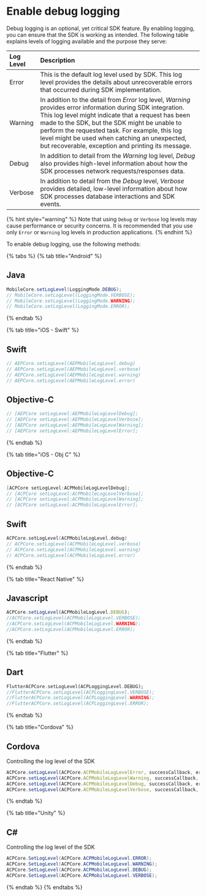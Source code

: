 # Enable debug logging

Debug logging is an optional, yet critical SDK feature. By enabling logging, you can ensure that the SDK is working as intended. The following table explains levels of logging available and the purpose they serve:

| Log Level | Description |
| :--- | :--- |
| Error | This is the default log level used by SDK. This log level provides the details about unrecoverable errors that occurred during SDK implementation. |
| Warning | In addition to the detail from _Error_ log level, _Warning_ provides error information during SDK integration. This log level might indicate that a request has been made to the SDK, but the SDK might be unable to perform the requested task. For example, this log level might be used when catching an unexpected, but recoverable, exception and printing its message. |
| Debug | In addition to detail from the _Warning_ log level, _Debug_ also provides high-level information about how the SDK processes network requests/responses data. |
| Verbose | In addition to detail from the _Debug_ level, _Verbose_ provides detailed, low-level information about how SDK processes database interactions and SDK events. |

{% hint style="warning" %}
Note that using `Debug` or `Verbose` log levels may cause performance or security concerns. It is recommended that you use only `Error` or `Warning` log levels in production applications.
{% endhint %}

To enable debug logging, use the following methods:

{% tabs %}
{% tab title="Android" %}
## Java

```java
MobileCore.setLogLevel(LoggingMode.DEBUG);
// MobileCore.setLogLevel(LoggingMode.VERBOSE);
// MobileCore.setLogLevel(LoggingMode.WARNING);
// MobileCore.setLogLevel(LoggingMode.ERROR);
```
{% endtab %}

{% tab title="iOS - Swift" %}
## Swift

```swift
// AEPCore.setLogLevel(AEPMobileLogLevel.debug)
// AEPCore.setLogLevel(AEPMobileLogLevel.verbose)
// AEPCore.setLogLevel(AEPMobileLogLevel.warning)
// AEPCore.setLogLevel(AEPMobileLogLevel.error)
```

## Objective-C

```objectivec
// [AEPCore setLogLevel:AEPMobileLogLevelDebug];
// [AEPCore setLogLevel:AEPMobileLogLevelVerbose];
// [AEPCore setLogLevel:AEPMobileLogLevelWarning];
// [AEPCore setLogLevel:AEPMobileLogLevelError];
```
{% endtab %}

{% tab title="iOS - Obj C" %}
## Objective-C

```objectivec
[ACPCore setLogLevel:ACPMobileLogLevelDebug];
// [ACPCore setLogLevel:ACPMobileLogLevelVerbose];
// [ACPCore setLogLevel:ACPMobileLogLevelWarning];
// [ACPCore setLogLevel:ACPMobileLogLevelError];
```

## Swift

```swift
ACPCore.setLogLevel(ACPMobileLogLevel.debug)
// ACPCore.setLogLevel(ACPMobileLogLevel.verbose)
// ACPCore.setLogLevel(ACPMobileLogLevel.warning)
// ACPCore.setLogLevel(ACPMobileLogLevel.error)
```
{% endtab %}

{% tab title="React Native" %}
## Javascript

```jsx
ACPCore.setLogLevel(ACPMobileLogLevel.DEBUG);
//ACPCore.setLogLevel(ACPMobileLogLevel.VERBOSE);
//ACPCore.setLogLevel(ACPMobileLogLevel.WARNING);
//ACPCore.setLogLevel(ACPMobileLogLevel.ERROR);
```
{% endtab %}

{% tab title="Flutter" %}
## Dart

```dart
FlutterACPCore.setLogLevel(ACPLoggingLevel.DEBUG);
//FlutterACPCore.setLogLevel(ACPLoggingLevel.VERBOSE);
//FlutterACPCore.setLogLevel(ACPLoggingLevel.WARNING);
//FlutterACPCore.setLogLevel(ACPLoggingLevel.ERROR);
```
{% endtab %}

{% tab title="Cordova" %}
## Cordova

Controlling the log level of the SDK

```javascript
ACPCore.setLogLevel(ACPCore.ACPMobileLogLevelError, successCallback, errorCallback);
ACPCore.setLogLevel(ACPCore.ACPMobileLogLevelWarning, successCallback, errorCallback);
ACPCore.setLogLevel(ACPCore.ACPMobileLogLevelDebug, successCallback, errorCallback);
ACPCore.setLogLevel(ACPCore.ACPMobileLogLevelVerbose, successCallback, errorCallback);
```
{% endtab %}

{% tab title="Unity" %}
## C\#

Controlling the log level of the SDK

```csharp
ACPCore.SetLogLevel(ACPCore.ACPMobileLogLevel.ERROR);
ACPCore.SetLogLevel(ACPCore.ACPMobileLogLevel.WARNING);
ACPCore.SetLogLevel(ACPCore.ACPMobileLogLevel.DEBUG);
ACPCore.SetLogLevel(ACPCore.ACPMobileLogLevel.VERBOSE);
```
{% endtab %}
{% endtabs %}

